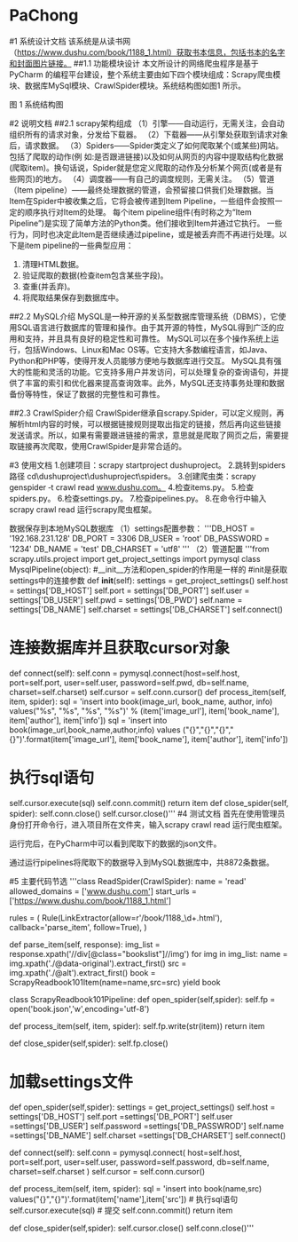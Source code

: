 # PaChong

#1 系统设计文档 
该系统是从读书网（https://www.dushu.com/book/1188_1.html）获取书本信息，包括书本的名字和封面图片链接。 
##1.1 功能模块设计 
本文所设计的网络爬虫程序是基于 PyCharm 的编程平台建设，整个系统主要由如下四个模块组成：Scrapy爬虫模块、数据库MySql模块、CrawlSpider模块。系统结构图如图1 所示。


图 1 系统结构图

#2 说明文档
##2.1 scrapy架构组成 
（1）引擎——自动运行，无需关注，会自动组织所有的请求对象，分发给下载器。 
（2）下载器——从引擎处获取到请求对象后，请求数据。 
（3）Spiders——Spider类定义了如何爬取某个(或某些)网站。包括了爬取的动作(例 
如:是否跟进链接)以及如何从网页的内容中提取结构化数据(爬取item)。换句话说，Spider就是您定义爬取的动作及分析某个网页(或者是有些网页)的地方。 
（4）调度器——有自己的调度规则，无需关注。 
（5）管道（Item pipeline）——最终处理数据的管道，会预留接口供我们处理数据。当Item在Spider中被收集之后，它将会被传递到Item Pipeline，一些组件会按照一定的顺序执行对Item的处理。 
每个item pipeline组件(有时称之为“Item Pipeline”)是实现了简单方法的Python类。他们接收到Item并通过它执行。
一些行为，同时也决定此Item是否继续通过pipeline，或是被丢弃而不再进行处理。以下是item pipeline的一些典型应用： 
1. 清理HTML数据。 
2. 验证爬取的数据(检查item包含某些字段)。 
3. 查重(并丢弃)。 
4. 将爬取结果保存到数据库中。

##2.2 MySQL介绍
MySQL是一种开源的关系型数据库管理系统（DBMS），它使用SQL语言进行数据库的管理和操作。由于其开源的特性，MySQL得到广泛的应用和支持，并且具有良好的稳定性和可靠性。
MySQL可以在多个操作系统上运行，包括Windows、Linux和Mac OS等。它支持大多数编程语言，如Java、Python和PHP等，使得开发人员能够方便地与数据库进行交互。
MySQL具有强大的性能和灵活的功能。它支持多用户并发访问，可以处理复杂的查询语句，并提供了丰富的索引和优化器来提高查询效率。此外，MySQL还支持事务处理和数据备份等特性，保证了数据的完整性和可靠性。

##2.3 CrawlSpider介绍 
CrawlSpider继承自scrapy.Spider，可以定义规则，再解析html内容的时候，可以根据链接规则提取出指定的链接，然后再向这些链接发送请求。所以，如果有需要跟进链接的需求，意思就是爬取了网页之后，需要提取链接再次爬取，使用CrawlSpider是非常合适的。

#3 使用文档
1.创建项目：scrapy startproject dushuproject。 
2.跳转到spiders路径 cd\dushuproject\dushuproject\spiders。 
3.创建爬虫类：scrapy genspider ‐t crawl read www.dushu.com。 
4.检查items.py。 
5.检查spiders.py。 
6.检查settings.py。 
7.检查pipelines.py。 
8.在命令行中输入scrapy crawl read 运行scrapy爬虫框架。

数据保存到本地MySQL数据库 
（1）settings配置参数： 
'''DB_HOST = '192.168.231.128' 
DB_PORT = 3306 
DB_USER = 'root' 
DB_PASSWORD = '1234' 
DB_NAME = 'test' 
DB_CHARSET = 'utf8' '''
（2）管道配置 
'''from scrapy.utils.project import get_project_settings 
import pymysql 
class MysqlPipeline(object): 
#__init__方法和open_spider的作用是一样的
#init是获取settings中的连接参数 
def __init__(self): 
settings = get_project_settings() 
self.host = settings['DB_HOST'] 
self.port = settings['DB_PORT'] 
self.user = settings['DB_USER'] 
self.pwd = settings['DB_PWD'] 
self.name = settings['DB_NAME'] 
self.charset = settings['DB_CHARSET'] 
self.connect() 
# 连接数据库并且获取cursor对象 
def connect(self): 
self.conn = pymysql.connect(host=self.host, 
port=self.port, 
user=self.user, 
password=self.pwd, 
db=self.name, 
charset=self.charset) 
self.cursor = self.conn.cursor() 
def process_item(self, item, spider): 
sql = 'insert into book(image_url, book_name, author, info) values("%s", 
"%s", "%s", "%s")' % (item['image_url'], item['book_name'], item['author'], item['info']) 
sql = 'insert into book(image_url,book_name,author,info) values 
("{}","{}","{}","{}")'.format(item['image_url'], item['book_name'], item['author'], 
item['info']) 
# 执行sql语句 
self.cursor.execute(sql) 
self.conn.commit() 
return item 
def close_spider(self, spider): 
self.conn.close() 
self.cursor.close()'''
#4 测试文档
首先在使用管理员身份打开命令行，进入项目所在文件夹，输入scrapy crawl read 运行爬虫框架。

运行完后，在PyCharm中可以看到爬取下的数据的json文件。


通过运行pipelines将爬取下的数据导入到MySQL数据库中，共8872条数据。

#5 主要代码节选
'''class ReadSpider(CrawlSpider):
   name = 'read'
   allowed_domains = ['www.dushu.com']
   start_urls = ['https://www.dushu.com/book/1188_1.html']

   rules = (
       Rule(LinkExtractor(allow=r'/book/1188_\d+.html'),
                          callback='parse_item',
                          follow=True),
   )

   def parse_item(self, response):
       img_list = response.xpath('//div[@class="bookslist"]//img')
       for img in img_list:
           name = img.xpath('./@data-original').extract_first()
           src = img.xpath('./@alt').extract_first()
           book = ScrapyReadbook101Item(name=name,src=src)
           yield book

class ScrapyReadbook101Pipeline:
   def open_spider(self,spider):
       self.fp = open('book.json','w',encoding='utf-8')

   def process_item(self, item, spider):
       self.fp.write(str(item))
       return item

   def close_spider(self,spider):
       self.fp.close()

# 加载settings文件
   def open_spider(self,spider):
       settings = get_project_settings()
       self.host = settings['DB_HOST']
       self.port =settings['DB_PORT']
       self.user =settings['DB_USER']
       self.password =settings['DB_PASSWROD']
       self.name =settings['DB_NAME']
       self.charset =settings['DB_CHARSET']
       self.connect()

   def connect(self):
       self.conn = pymysql.connect(
                           host=self.host,
                           port=self.port,
                           user=self.user,
                           password=self.password,
                           db=self.name,
                           charset=self.charset
       )
       self.cursor = self.conn.cursor()

   def process_item(self, item, spider):
       sql = 'insert into book(name,src) values("{}","{}")'.format(item['name'],item['src'])
       # 执行sql语句
       self.cursor.execute(sql)
       # 提交
       self.conn.commit()
       return item

   def close_spider(self,spider):
       self.cursor.close()
       self.conn.close()'''
